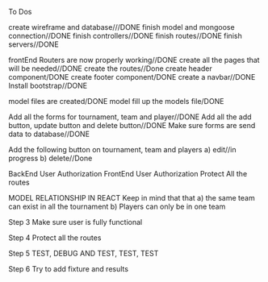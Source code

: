 To Dos


create wireframe and database///DONE
finish model and mongoose connection//DONE
finish controllers//DONE
finish routes//DONE
finish servers//DONE


frontEnd Routers are now properly working//DONE
create all the pages that will be needed//DONE
create the routes//Done
create header component/DONE
create footer component/DONE
create a navbar//DONE
Install bootstrap//DONE

model files are created/DONE
model fill up the models file/DONE


Add all the forms for tournament, team and player//DONE
Add all the add button, update button and delete button//DONE
Make sure forms are send data to database//DONE

Add the following button on tournament, team and players
    a) edit//in progress
    b) delete//Done

BackEnd User Authorization
FrontEnd User Authorization
Protect All the routes

MODEL RELATIONSHIP IN REACT
Keep in mind that that 
 a) the same team can exist in all the tournament
 b) Players can only be in one team


Step 3
Make sure user is fully functional

Step 4
Protect all the routes

Step 5
TEST, DEBUG AND TEST, TEST, TEST


Step 6
Try to add fixture and results 
